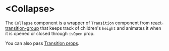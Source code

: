 # \<Collapse\>

The `Collapse` component is a wrapper of `Transition` component from [react-transition-group](http://reactcommunity.org/react-transition-group) that keeps track of children's `height` and animates it when it is opened or closed through `isOpen` prop.

You can also pass [Transition props](https://reactcommunity.org/react-transition-group/transition#Transition-props).
